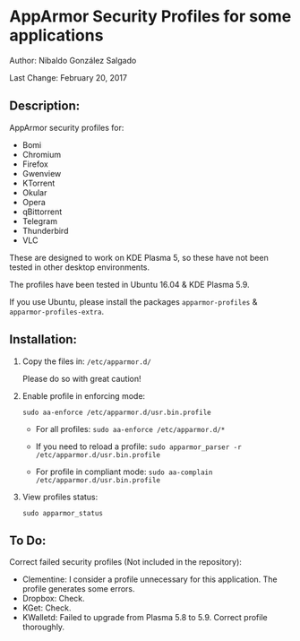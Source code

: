 
# AppArmor Security Profiles for some applications

Author: Nibaldo González Salgado

Last Change: February 20, 2017

## Description:

AppArmor security profiles for:
* Bomi
* Chromium
* Firefox
* Gwenview
* KTorrent
* Okular
* Opera
* qBittorrent
* Telegram
* Thunderbird
* VLC

These are designed to work on KDE Plasma 5, 
so these have not been tested in other desktop environments. 

The profiles have been tested in Ubuntu 16.04 & KDE Plasma 5.9. 

If you use Ubuntu, please install the packages 
`apparmor-profiles` & `apparmor-profiles-extra`.

## Installation:

1. Copy the files in: `/etc/apparmor.d/`

	Please do so with great caution!

2. Enable profile in enforcing mode: 

	`sudo aa-enforce /etc/apparmor.d/usr.bin.profile`
	
	- For all profiles: `sudo aa-enforce /etc/apparmor.d/*`
	
	- If you need to reload a profile: `sudo apparmor_parser -r /etc/apparmor.d/usr.bin.profile`
	
	- For profile in compliant mode: `sudo aa-complain /etc/apparmor.d/usr.bin.profile`

3. View profiles status: 

	`sudo apparmor_status`

## To Do:

Correct failed security profiles (Not included in the repository):
* Clementine: I consider a profile unnecessary for this application. The profile generates some errors.
* Dropbox: Check.
* KGet: Check.
* KWalletd: Failed to upgrade from Plasma 5.8 to 5.9. Correct profile thoroughly.

